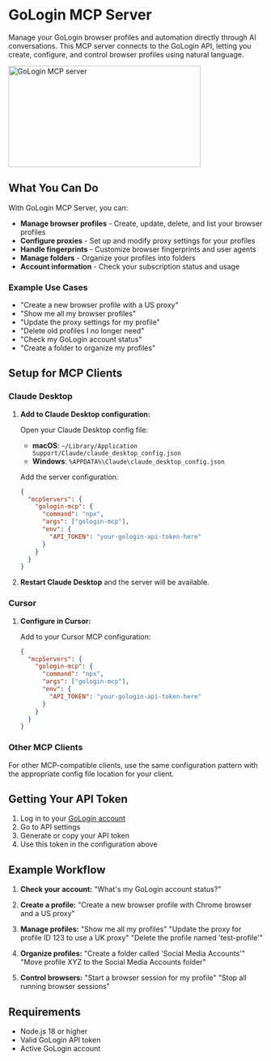 # GoLogin MCP Server

Manage your GoLogin browser profiles and automation directly through AI conversations. This MCP server connects to the GoLogin API, letting you create, configure, and control browser profiles using natural language.

<a href="https://glama.ai/mcp/servers/@gologinapp/gologin-mcp">
  <img width="380" height="200" src="https://glama.ai/mcp/servers/@gologinapp/gologin-mcp/badge" alt="GoLogin MCP server" />
</a>

## What You Can Do

With GoLogin MCP Server, you can:

- **Manage browser profiles** - Create, update, delete, and list your browser profiles
- **Configure proxies** - Set up and modify proxy settings for your profiles
- **Handle fingerprints** - Customize browser fingerprints and user agents
- **Manage folders** - Organize your profiles into folders
- **Account information** - Check your subscription status and usage

### Example Use Cases

- "Create a new browser profile with a US proxy"
- "Show me all my browser profiles"
- "Update the proxy settings for my profile"
- "Delete old profiles I no longer need"
- "Check my GoLogin account status"
- "Create a folder to organize my profiles"

## Setup for MCP Clients

### Claude Desktop

1. **Add to Claude Desktop configuration:**
   
   Open your Claude Desktop config file:
   - **macOS**: `~/Library/Application Support/Claude/claude_desktop_config.json`
   - **Windows**: `%APPDATA%\Claude\claude_desktop_config.json`

   Add the server configuration:
   ```json
   {
     "mcpServers": {
       "gologin-mcp": {
         "command": "npx",
         "args": ["gologin-mcp"],
         "env": {
           "API_TOKEN": "your-gologin-api-token-here"
         }
       }
     }
   }
   ```

2. **Restart Claude Desktop** and the server will be available.

### Cursor

1. **Configure in Cursor:**
   
   Add to your Cursor MCP configuration:
   ```json
   {
     "mcpServers": {
       "gologin-mcp": {
         "command": "npx",
         "args": ["gologin-mcp"],
         "env": {
           "API_TOKEN": "your-gologin-api-token-here"
         }
       }
     }
   }
   ```

### Other MCP Clients

For other MCP-compatible clients, use the same configuration pattern with the appropriate config file location for your client.

## Getting Your API Token

1. Log in to your [GoLogin account](https://app.gologin.com/)
2. Go to API settings
3. Generate or copy your API token
4. Use this token in the configuration above

## Example Workflow

1. **Check your account:**
   "What's my GoLogin account status?"

2. **Create a profile:**
   "Create a new browser profile with Chrome browser and a US proxy"

3. **Manage profiles:**
   "Show me all my profiles"
   "Update the proxy for profile ID 123 to use a UK proxy"
   "Delete the profile named 'test-profile'"

4. **Organize profiles:**
   "Create a folder called 'Social Media Accounts'"
   "Move profile XYZ to the Social Media Accounts folder"

5. **Control browsers:**
   "Start a browser session for my profile"
   "Stop all running browser sessions"

## Requirements

- Node.js 18 or higher
- Valid GoLogin API token
- Active GoLogin account